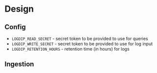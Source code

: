 # Design

## Config

- `LOGDIP_READ_SECRET` - secret token to be provided to use for queries
- `LOGDIP_WRITE_SECRET` - secret token to be provided to use for log input
- `LOGDIP_RETENTION_HOURS` - retention time (in hours) for logs

## Ingestion
